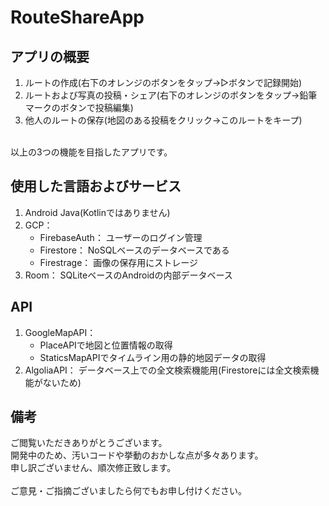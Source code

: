 # RouteShareApp

## アプリの概要
1. ルートの作成(右下のオレンジのボタンをタップ→▷ボタンで記録開始)
2. ルートおよび写真の投稿・シェア(右下のオレンジのボタンをタップ→鉛筆マークのボタンで投稿編集)
3. 他人のルートの保存(地図のある投稿をクリック→このルートをキープ)
<br>
以上の3つの機能を目指したアプリです。

## 使用した言語およびサービス
1. Android Java(Kotlinではありません)
2. GCP：
    - FirebaseAuth： ユーザーのログイン管理
    - Firestore： NoSQLベースのデータベースである
    - Firestrage： 画像の保存用にストレージ
3. Room： SQLiteベースのAndroidの内部データベース

## API
1. GoogleMapAPI：
    - PlaceAPIで地図と位置情報の取得
    - StaticsMapAPIでタイムライン用の静的地図データの取得
2. AlgoliaAPI： データベース上での全文検索機能用(Firestoreには全文検索機能がないため)

## 備考
ご閲覧いただきありがとうございます。<br>
開発中のため、汚いコードや挙動のおかしな点が多々あります。<br>
申し訳ございません、順次修正致します。<br>
<br>
ご意見・ご指摘ございましたら何でもお申し付けください。

